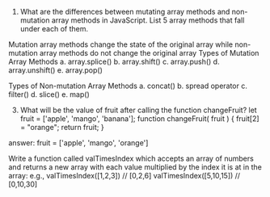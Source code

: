 1. What are the differences between mutating array methods and non-mutation array methods in JavaScript. List 5 array methods that fall under each of them.

Mutation array methods change the state of the original array while non-mutation array methods do not change the original array
Types of Mutation Array Methods
a. array.splice()
b. array.shift()
c. array.push()
d. array.unshift()
e. array.pop()

Types of Non-mutation Array Methods
a. concat()
b. spread operator
c. filter()
d. slice()
e. map()



3. What will be the value of fruit after calling the function changeFruit?
let fruit = ['apple', 'mango', 'banana'];
		function changeFruit( fruit ) {
    			fruit[2] = "orange";
    			return fruit;
		}

answer: fruit = ['apple', 'mango', 'orange']



Write a function called valTimesIndex which accepts an array of numbers and returns a new array with each value multiplied by the index it is at in the array:
e.g.,
 valTimesIndex([1,2,3]) // [0,2,6]
		valTimesIndex([5,10,15]) // [0,10,30]


